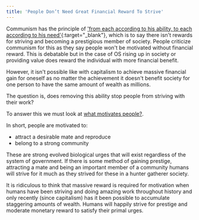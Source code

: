 ```yaml
---
title: 'People Don’t Need Great Financial Reward To Strive'
---
```


Communism has the principle of ['from each according to his ability, to each according to his need'](https://en.wikipedia.org/wiki/From_each_according_to_his_ability,_to_each_according_to_his_needs){:target="_blank"}, which is to say there isn't rewards for striving and becoming a prestigious member of society. People criticize communism for this as they say people won't be motivated without financial reward. This is debatable but in the case of OS rising up in society or providing value does reward the individual with more financial benefit.

However, it isn't possible like with capitalism to achieve massive financial gain for oneself as no matter the achievement it doesn't benefit society for one person to have the same amount of wealth as millions.

The question is, does removing this ability stop people from striving with their work?

To answer this we must look at [what motivates people?](what-motivates-people).

In short, people are motivated to:

* attract a desirable mate and reproduce
* belong to a strong community

These are strong evolved biological urges that will exist regardless of the system of government. If there is some method of gaining prestige, attracting a mate and being an important member of a community humans will strive for it much as they strived for these in a hunter gatherer society.

It is ridiculous to think that massive reward is required for motivation when humans have been striving and doing amazing work throughout history and only recently (since capitalism) has it been possible to accumulate staggering amounts of wealth. Humans will happily strive for prestige and moderate monetary reward to satisfy their primal urges.
